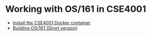 # Working with OS/161 in CSE4001

- [Install the CSE4001 Docker container](./RunningOS161_DockerDesktop.md)
- [Building OS/161 (Short version)](./buildOS161-short.md)

